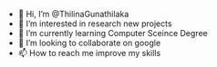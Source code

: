 - 👋 Hi, I’m @ThilinaGunathilaka
- 👀 I’m interested in research new projects
- 🌱 I’m currently learning Computer Sceince Degree
- 💞️ I’m looking to collaborate on google
- 📫 How to reach me improve my skills

<!---
ThilinaGunathilaka/ThilinaGunathilaka is a ✨ special ✨ repository because its `README.md` (this file) appears on your GitHub profile.
You can click the Preview link to take a look at your changes.
--->
